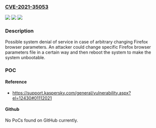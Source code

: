 ### [CVE-2021-35053](https://cve.mitre.org/cgi-bin/cvename.cgi?name=CVE-2021-35053)
![](https://img.shields.io/static/v1?label=Product&message=Kaspersky%20Endpoint%20Security%20for%20Windows&color=blue)
![](https://img.shields.io/static/v1?label=Version&message=n%2Fa&color=blue)
![](https://img.shields.io/static/v1?label=Vulnerability&message=DoS&color=brighgreen)

### Description

Possible system denial of service in case of arbitrary changing Firefox browser parameters. An attacker could change specific Firefox browser parameters file in a certain way and then reboot the system to make the system unbootable.

### POC

#### Reference
- https://support.kaspersky.com/general/vulnerability.aspx?el=12430#01112021

#### Github
No PoCs found on GitHub currently.

